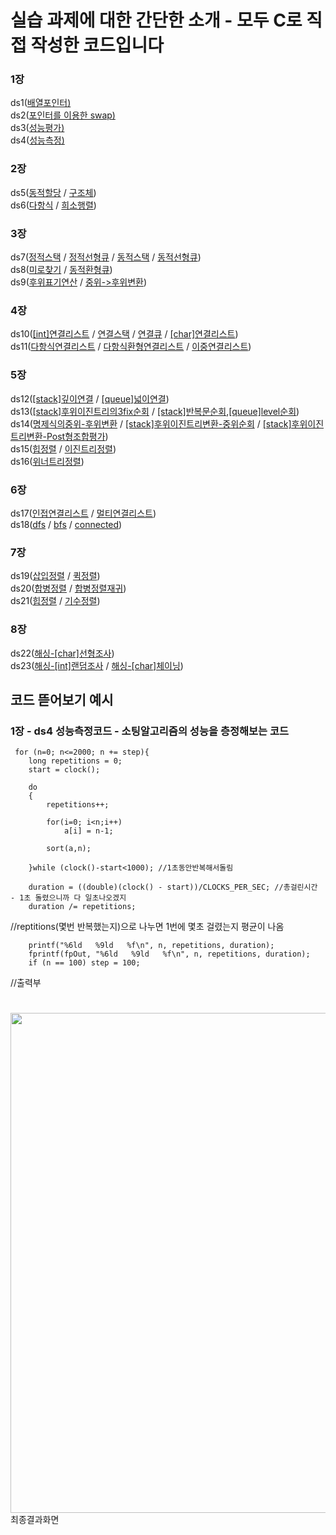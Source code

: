 # 실습 과제에 대한 간단한 소개 - 모두 C로 직접 작성한 코드입니다

### 1장
ds1([배열포인터)](https://github.com/kdh7575070/taeha-kang/blob/main/%EA%B5%90%EA%B3%BC%EB%AA%A9%ED%98%95/1%20%EC%9E%90%EB%A3%8C%EA%B5%AC%EC%A1%B0%20%EC%8B%A4%EC%8A%B5/ds/ds1-hw-1/src/ds1-hw-1.c) \
ds2([포인터를 이용한 swap)](https://github.com/kdh7575070/taeha-kang/blob/main/%EA%B5%90%EA%B3%BC%EB%AA%A9%ED%98%95/1%20%EC%9E%90%EB%A3%8C%EA%B5%AC%EC%A1%B0%20%EC%8B%A4%EC%8A%B5/ds/ds2-hw-1/src/ds2-hw-1.c) \
ds3([성능평가)](https://github.com/kdh7575070/taeha-kang/blob/main/%EA%B5%90%EA%B3%BC%EB%AA%A9%ED%98%95/1%20%EC%9E%90%EB%A3%8C%EA%B5%AC%EC%A1%B0%20%EC%8B%A4%EC%8A%B5/ds/ds3-hw-1/src/ds3-hw-1.c) \
ds4([성능측정)](https://github.com/kdh7575070/taeha-kang/blob/main/%EA%B5%90%EA%B3%BC%EB%AA%A9%ED%98%95/1%20%EC%9E%90%EB%A3%8C%EA%B5%AC%EC%A1%B0%20%EC%8B%A4%EC%8A%B5/ds/ds4-hw-2/src/ds4-hw-2.c)
### 2장
ds5([동적할당](https://github.com/kdh7575070/taeha-kang/blob/main/%EA%B5%90%EA%B3%BC%EB%AA%A9%ED%98%95/1%20%EC%9E%90%EB%A3%8C%EA%B5%AC%EC%A1%B0%20%EC%8B%A4%EC%8A%B5/ds/ds5-hw-1/src/ds5-hw-1.c) / [구조체](https://github.com/kdh7575070/taeha-kang/blob/main/%EA%B5%90%EA%B3%BC%EB%AA%A9%ED%98%95/1%20%EC%9E%90%EB%A3%8C%EA%B5%AC%EC%A1%B0%20%EC%8B%A4%EC%8A%B5/ds/ds5-hw-3/src/ds5-hw-3.c))\
ds6([다항식](https://github.com/kdh7575070/taeha-kang/blob/main/%EA%B5%90%EA%B3%BC%EB%AA%A9%ED%98%95/1%20%EC%9E%90%EB%A3%8C%EA%B5%AC%EC%A1%B0%20%EC%8B%A4%EC%8A%B5/ds/ds6-hw-1/src/ds6-hw-1.c) / [희소행렬](https://github.com/kdh7575070/taeha-kang/blob/main/%EA%B5%90%EA%B3%BC%EB%AA%A9%ED%98%95/1%20%EC%9E%90%EB%A3%8C%EA%B5%AC%EC%A1%B0%20%EC%8B%A4%EC%8A%B5/ds/ds6-hw-2/src/ds2-hw-2.c))
### 3장
ds7([정적스택](https://github.com/kdh7575070/taeha-kang/blob/main/%EA%B5%90%EA%B3%BC%EB%AA%A9%ED%98%95/1%20%EC%9E%90%EB%A3%8C%EA%B5%AC%EC%A1%B0%20%EC%8B%A4%EC%8A%B5/ds/ds7-hw-1/src/ds7-hw-1.c) / [정적선형큐](https://github.com/kdh7575070/taeha-kang/blob/main/%EA%B5%90%EA%B3%BC%EB%AA%A9%ED%98%95/1%20%EC%9E%90%EB%A3%8C%EA%B5%AC%EC%A1%B0%20%EC%8B%A4%EC%8A%B5/ds/ds7-hw-2/src/ds7-hw-2.c) / [동적스택](https://github.com/kdh7575070/taeha-kang/blob/main/%EA%B5%90%EA%B3%BC%EB%AA%A9%ED%98%95/1%20%EC%9E%90%EB%A3%8C%EA%B5%AC%EC%A1%B0%20%EC%8B%A4%EC%8A%B5/ds/ds7-hw-3/src/ds7-hw-3.c) / [동적선형큐](https://github.com/kdh7575070/taeha-kang/blob/main/%EA%B5%90%EA%B3%BC%EB%AA%A9%ED%98%95/1%20%EC%9E%90%EB%A3%8C%EA%B5%AC%EC%A1%B0%20%EC%8B%A4%EC%8A%B5/ds/ds7-hw-4/src/ds7-hw-4.c))\
ds8([미로찾기](https://github.com/kdh7575070/taeha-kang/blob/main/%EA%B5%90%EA%B3%BC%EB%AA%A9%ED%98%95/1%20%EC%9E%90%EB%A3%8C%EA%B5%AC%EC%A1%B0%20%EC%8B%A4%EC%8A%B5/ds/ds8-hw-1/src/ds8-hw-1.c) / [동적환형큐](https://github.com/kdh7575070/taeha-kang/blob/main/%EA%B5%90%EA%B3%BC%EB%AA%A9%ED%98%95/1%20%EC%9E%90%EB%A3%8C%EA%B5%AC%EC%A1%B0%20%EC%8B%A4%EC%8A%B5/ds/ds8-hw-2/src/ds8-hw-2.c)) \
ds9([후위표기연산](https://github.com/kdh7575070/taeha-kang/blob/main/%EA%B5%90%EA%B3%BC%EB%AA%A9%ED%98%95/1%20%EC%9E%90%EB%A3%8C%EA%B5%AC%EC%A1%B0%20%EC%8B%A4%EC%8A%B5/ds/ds9-hw-1/src/ds9-hw-1.c) / [중위->후위변환](https://github.com/kdh7575070/taeha-kang/blob/main/%EA%B5%90%EA%B3%BC%EB%AA%A9%ED%98%95/1%20%EC%9E%90%EB%A3%8C%EA%B5%AC%EC%A1%B0%20%EC%8B%A4%EC%8A%B5/ds/ds9-hw-2/src/ds9-hw-2.c))
### 4장
ds10([[int]연결리스트](https://github.com/kdh7575070/taeha-kang/blob/main/%EA%B5%90%EA%B3%BC%EB%AA%A9%ED%98%95/1%20%EC%9E%90%EB%A3%8C%EA%B5%AC%EC%A1%B0%20%EC%8B%A4%EC%8A%B5/ds/ds10-hw-1/src/ds10-hw-1.c) / [연결스택](https://github.com/kdh7575070/taeha-kang/blob/main/%EA%B5%90%EA%B3%BC%EB%AA%A9%ED%98%95/1%20%EC%9E%90%EB%A3%8C%EA%B5%AC%EC%A1%B0%20%EC%8B%A4%EC%8A%B5/ds/ds9-hw-2/src/ds9-hw-2.c) / [연결큐](https://github.com/kdh7575070/taeha-kang/blob/main/%EA%B5%90%EA%B3%BC%EB%AA%A9%ED%98%95/1%20%EC%9E%90%EB%A3%8C%EA%B5%AC%EC%A1%B0%20%EC%8B%A4%EC%8A%B5/ds/ds9-hw-2/src/ds9-hw-2.c) / [[char]연결리스트](https://github.com/kdh7575070/taeha-kang/blob/main/%EA%B5%90%EA%B3%BC%EB%AA%A9%ED%98%95/1%20%EC%9E%90%EB%A3%8C%EA%B5%AC%EC%A1%B0%20%EC%8B%A4%EC%8A%B5/ds/ds10-hw-2/src/ds10-hw-2.c))\
ds11([다항식연결리스트](https://github.com/kdh7575070/taeha-kang/blob/main/%EA%B5%90%EA%B3%BC%EB%AA%A9%ED%98%95/1%20%EC%9E%90%EB%A3%8C%EA%B5%AC%EC%A1%B0%20%EC%8B%A4%EC%8A%B5/ds/ds11-hw-1/src/ds11-hw-1.c) / [다항식환형연결리스트](https://github.com/kdh7575070/taeha-kang/blob/main/%EA%B5%90%EA%B3%BC%EB%AA%A9%ED%98%95/1%20%EC%9E%90%EB%A3%8C%EA%B5%AC%EC%A1%B0%20%EC%8B%A4%EC%8A%B5/ds/ds11-hw-2/src/ds11-hw-2.c) / [이중연결리스트](https://github.com/kdh7575070/taeha-kang/blob/main/%EA%B5%90%EA%B3%BC%EB%AA%A9%ED%98%95/1%20%EC%9E%90%EB%A3%8C%EA%B5%AC%EC%A1%B0%20%EC%8B%A4%EC%8A%B5/ds/ds11-hw-3/src/ds11-hw-3.c))
### 5장
ds12([[stack]깊이연결](https://github.com/kdh7575070/taeha-kang/blob/main/%EA%B5%90%EA%B3%BC%EB%AA%A9%ED%98%95/1%20%EC%9E%90%EB%A3%8C%EA%B5%AC%EC%A1%B0%20%EC%8B%A4%EC%8A%B5/ds/ds12-hw-1/src/ds12-hw-1.c) / [[queue]넓이연결](https://github.com/kdh7575070/taeha-kang/blob/main/%EA%B5%90%EA%B3%BC%EB%AA%A9%ED%98%95/1%20%EC%9E%90%EB%A3%8C%EA%B5%AC%EC%A1%B0%20%EC%8B%A4%EC%8A%B5/ds/ds12-hw-2/src/ds12-hw-2.c)) \
ds13([[stack]후위이진트리의3fix순회](https://github.com/kdh7575070/taeha-kang/blob/main/%EA%B5%90%EA%B3%BC%EB%AA%A9%ED%98%95/1%20%EC%9E%90%EB%A3%8C%EA%B5%AC%EC%A1%B0%20%EC%8B%A4%EC%8A%B5/ds/ds13-hw-1/src/ds13-hw-1.c) / [[stack]반복문순회](https://github.com/kdh7575070/taeha-kang/blob/main/%EA%B5%90%EA%B3%BC%EB%AA%A9%ED%98%95/1%20%EC%9E%90%EB%A3%8C%EA%B5%AC%EC%A1%B0%20%EC%8B%A4%EC%8A%B5/ds/ds13-hw-2/src/ds13-hw-2.c),[[queue]level순회](https://github.com/kdh7575070/taeha-kang/blob/main/%EA%B5%90%EA%B3%BC%EB%AA%A9%ED%98%95/1%20%EC%9E%90%EB%A3%8C%EA%B5%AC%EC%A1%B0%20%EC%8B%A4%EC%8A%B5/ds/ds13-hw-3/src/ds13-hw-3.c)) \
ds14([명제식의중위-후위변환](https://github.com/kdh7575070/taeha-kang/blob/main/%EA%B5%90%EA%B3%BC%EB%AA%A9%ED%98%95/1%20%EC%9E%90%EB%A3%8C%EA%B5%AC%EC%A1%B0%20%EC%8B%A4%EC%8A%B5/ds/ds14-hw-1/src/ds14-hw-1.c) / [[stack]후위이진트리변환-중위순회](https://github.com/kdh7575070/taeha-kang/blob/main/%EA%B5%90%EA%B3%BC%EB%AA%A9%ED%98%95/1%20%EC%9E%90%EB%A3%8C%EA%B5%AC%EC%A1%B0%20%EC%8B%A4%EC%8A%B5/ds/ds14-hw-2/src/ds14-hw-2.c) / [[stack]후위이진트리변환-Post형조합평가](https://github.com/kdh7575070/taeha-kang/blob/main/%EA%B5%90%EA%B3%BC%EB%AA%A9%ED%98%95/1%20%EC%9E%90%EB%A3%8C%EA%B5%AC%EC%A1%B0%20%EC%8B%A4%EC%8A%B5/ds/ds14-hw-3/src/ds14-hw-3.c)) \
ds15([힙정렬](https://github.com/kdh7575070/taeha-kang/blob/main/%EA%B5%90%EA%B3%BC%EB%AA%A9%ED%98%95/1%20%EC%9E%90%EB%A3%8C%EA%B5%AC%EC%A1%B0%20%EC%8B%A4%EC%8A%B5/ds/ds15-hw-1/src/ds15-hw-1.c) / [이진트리정렬](https://github.com/kdh7575070/taeha-kang/blob/main/%EA%B5%90%EA%B3%BC%EB%AA%A9%ED%98%95/1%20%EC%9E%90%EB%A3%8C%EA%B5%AC%EC%A1%B0%20%EC%8B%A4%EC%8A%B5/ds/ds15-hw-2/src/ds15-hw-2.c))\
ds16([위너트리정렬](https://github.com/kdh7575070/taeha-kang/blob/main/%EA%B5%90%EA%B3%BC%EB%AA%A9%ED%98%95/1%20%EC%9E%90%EB%A3%8C%EA%B5%AC%EC%A1%B0%20%EC%8B%A4%EC%8A%B5/ds/ds16-hw-1/src/ds16-hw-1.c))
### 6장
ds17([인접연결리스트](https://github.com/kdh7575070/taeha-kang/blob/main/%EA%B5%90%EA%B3%BC%EB%AA%A9%ED%98%95/1%20%EC%9E%90%EB%A3%8C%EA%B5%AC%EC%A1%B0%20%EC%8B%A4%EC%8A%B5/ds/ds17-hw-1/src/ds17-hw-1.c) / [멀티연결리스트](https://github.com/kdh7575070/taeha-kang/blob/main/%EA%B5%90%EA%B3%BC%EB%AA%A9%ED%98%95/1%20%EC%9E%90%EB%A3%8C%EA%B5%AC%EC%A1%B0%20%EC%8B%A4%EC%8A%B5/ds/ds17-hw-2/src/ds17-hw-2.c)) \
ds18([dfs](https://github.com/kdh7575070/taeha-kang/blob/main/%EA%B5%90%EA%B3%BC%EB%AA%A9%ED%98%95/1%20%EC%9E%90%EB%A3%8C%EA%B5%AC%EC%A1%B0%20%EC%8B%A4%EC%8A%B5/ds/ds18-hw-1/src/ds18-hw-1.c) / [bfs](https://github.com/kdh7575070/taeha-kang/blob/main/%EA%B5%90%EA%B3%BC%EB%AA%A9%ED%98%95/1%20%EC%9E%90%EB%A3%8C%EA%B5%AC%EC%A1%B0%20%EC%8B%A4%EC%8A%B5/ds/ds18-hw-2/src/ds18-hw-2.c) / [connected](https://github.com/kdh7575070/taeha-kang/blob/main/%EA%B5%90%EA%B3%BC%EB%AA%A9%ED%98%95/1%20%EC%9E%90%EB%A3%8C%EA%B5%AC%EC%A1%B0%20%EC%8B%A4%EC%8A%B5/ds/ds18-hw-3/src/ds18-hw-3.c))
### 7장
ds19([삽입정렬](https://github.com/kdh7575070/taeha-kang/blob/main/%EA%B5%90%EA%B3%BC%EB%AA%A9%ED%98%95/1%20%EC%9E%90%EB%A3%8C%EA%B5%AC%EC%A1%B0%20%EC%8B%A4%EC%8A%B5/ds/ds19-hw-1/src/ds19-hw-1.c) / [퀵정렬](https://github.com/kdh7575070/taeha-kang/blob/main/%EA%B5%90%EA%B3%BC%EB%AA%A9%ED%98%95/1%20%EC%9E%90%EB%A3%8C%EA%B5%AC%EC%A1%B0%20%EC%8B%A4%EC%8A%B5/ds/ds19-hw-2/src/ds19-hw-2.c)) \
ds20([합병정렬](https://github.com/kdh7575070/taeha-kang/blob/main/%EA%B5%90%EA%B3%BC%EB%AA%A9%ED%98%95/1%20%EC%9E%90%EB%A3%8C%EA%B5%AC%EC%A1%B0%20%EC%8B%A4%EC%8A%B5/ds/ds20-hw-1/src/ds20-hw-1.c) / [합병정렬재귀](https://github.com/kdh7575070/taeha-kang/blob/main/%EA%B5%90%EA%B3%BC%EB%AA%A9%ED%98%95/1%20%EC%9E%90%EB%A3%8C%EA%B5%AC%EC%A1%B0%20%EC%8B%A4%EC%8A%B5/ds/ds20-hw-2/src/ds20-hw-2.c)) \
ds21([힙정렬](https://github.com/kdh7575070/taeha-kang/blob/main/%EA%B5%90%EA%B3%BC%EB%AA%A9%ED%98%95/1%20%EC%9E%90%EB%A3%8C%EA%B5%AC%EC%A1%B0%20%EC%8B%A4%EC%8A%B5/ds/ds-21-hw-1/src/ds-21-hw-1.c) / [기수정렬](https://github.com/kdh7575070/taeha-kang/blob/main/%EA%B5%90%EA%B3%BC%EB%AA%A9%ED%98%95/1%20%EC%9E%90%EB%A3%8C%EA%B5%AC%EC%A1%B0%20%EC%8B%A4%EC%8A%B5/ds/ds-21-hw-2/src/ds-21-hw-2.c))
### 8장
ds22([해싱-[char]선형조사](https://github.com/kdh7575070/taeha-kang/blob/main/%EA%B5%90%EA%B3%BC%EB%AA%A9%ED%98%95/1%20%EC%9E%90%EB%A3%8C%EA%B5%AC%EC%A1%B0%20%EC%8B%A4%EC%8A%B5/ds/ds-22-hw-1/src/ds-22-hw-1.c))\
ds23([해싱-[int]랜덤조사](https://github.com/kdh7575070/taeha-kang/blob/main/%EA%B5%90%EA%B3%BC%EB%AA%A9%ED%98%95/1%20%EC%9E%90%EB%A3%8C%EA%B5%AC%EC%A1%B0%20%EC%8B%A4%EC%8A%B5/ds/ds-23-hw-1/src/ds-23-hw-1.c) / [해싱-[char]체이닝](https://github.com/kdh7575070/taeha-kang/blob/main/%EA%B5%90%EA%B3%BC%EB%AA%A9%ED%98%95/1%20%EC%9E%90%EB%A3%8C%EA%B5%AC%EC%A1%B0%20%EC%8B%A4%EC%8A%B5/ds/ds-23-hw-2/src/ds-23-hw-2.c))

## 코드 뜯어보기 예시
### 1장 - ds4 성능측정코드 - 소팅알고리즘의 성능을 층정해보는 코드

     for (n=0; n<=2000; n += step){
		long repetitions = 0;
		start = clock();

		do
		{
			repetitions++;

			for(i=0; i<n;i++)
				a[i] = n-1;

			sort(a,n);

		}while (clock()-start<1000); //1초동안반복해서돌림
		
		duration = ((double)(clock() - start))/CLOCKS_PER_SEC; //총걸린시간 - 1초 돌렸으니까 다 일초나오겠지
		duration /= repetitions; 
//reptitions(몇번 반복했는지)으로 나누면 1번에 몇초 걸렸는지 평균이 나옴

		printf("%6ld   %9ld   %f\n", n, repetitions, duration);
		fprintf(fpOut, "%6ld   %9ld   %f\n", n, repetitions, duration);
		if (n == 100) step = 100;
//출력부
#
<img src="https://user-images.githubusercontent.com/67677983/99942315-d374ae00-2db2-11eb-972c-19377ad6ea32.PNG" width="800">
최종결과화면
